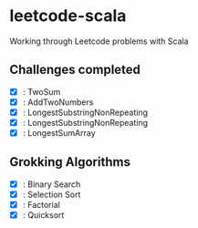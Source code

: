 # leetcode-scala
Working through Leetcode problems with Scala

## Challenges completed

- [x] : TwoSum
- [x] : AddTwoNumbers
- [x] : LongestSubstringNonRepeating
- [x] : LongestSubstringNonRepeating
- [x] : LongestSumArray

## Grokking Algorithms
- [x] : Binary Search
- [x] : Selection Sort
- [x] : Factorial
- [x] : Quicksort
